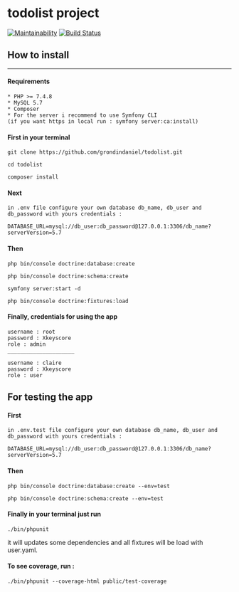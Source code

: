 # todolist project

[![Maintainability](https://api.codeclimate.com/v1/badges/2f1016d052e389ea984d/maintainability)](https://codeclimate.com/github/grondindaniel/todolist/maintainability)
[![Build Status](https://travis-ci.com/grondindaniel/todolist.svg?branch=master)](https://travis-ci.com/grondindaniel/todolist)
## How to install
_________________

<h4>Requirements</h4>

    * PHP >= 7.4.8
    * MySQL 5.7
    * Composer
    * For the server i recommend to use Symfony CLI 
    (if you want https in local run : symfony server:ca:install)
    
<h4>First in your terminal </h4>

    git clone https://github.com/grondindaniel/todolist.git

    cd todolist

    composer install 

<h4>Next </h4>

    in .env file configure your own database db_name, db_user and db_password with yours credentials :

    DATABASE_URL=mysql://db_user:db_password@127.0.0.1:3306/db_name?serverVersion=5.7

<h4>Then </h4>

    php bin/console doctrine:database:create

    php bin/console doctrine:schema:create

    symfony server:start -d

    php bin/console doctrine:fixtures:load

<h4>Finally, credentials for using the app</h4>

    username : root
    password : Xkeyscore
    role : admin
    _____________________
    
    username : claire
    password : Xkeyscore
    role : user
    
 ## For testing the app

<h4>First </h4>

    in .env.test file configure your own database db_name, db_user and db_password with yours credentials :

    DATABASE_URL=mysql://db_user:db_password@127.0.0.1:3306/db_name?serverVersion=5.7
    
<h4>Then </h4>

    php bin/console doctrine:database:create --env=test

    php bin/console doctrine:schema:create --env=test

<h4>Finally in your terminal just run</h4>

    ./bin/phpunit
it will updates some dependencies and all fixtures will be load with user.yaml.

<h4>To see coverage, run :</h4>

    ./bin/phpunit --coverage-html public/test-coverage
